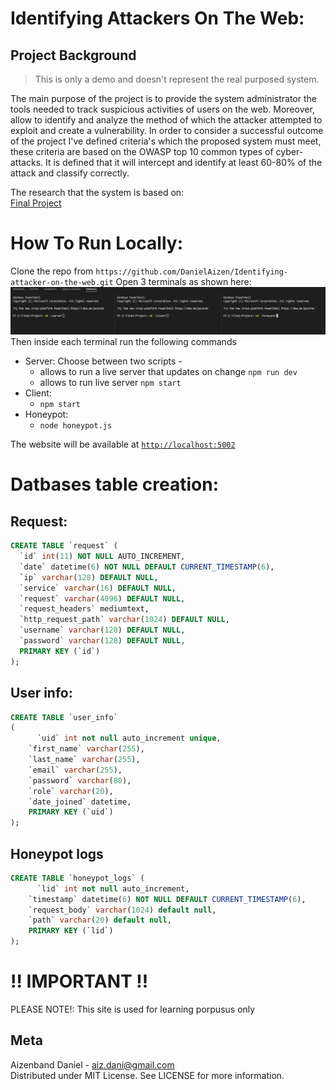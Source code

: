 # Identifying Attackers On The Web:

## Project Background
> This is only a demo and doesn't represent the real purposed system.

The main purpose of the project is to provide the system administrator the tools needed to track suspicious activities of users on the web. Moreover, allow to identify and analyze the method of which the attacker attempted to exploit and create a vulnerability.
In order to consider a successful outcome of the project I've defined criteria's which the proposed system must meet, these criteria are based on the OWASP top 10 common types of cyber-attacks. It is defined that it will intercept and identify at least 60-80% of the attack and classify correctly.

The research that the system is based on:<br/>
[Final Project](https://drive.google.com/file/d/1KPQNvCrHI14eeCWxI-_PPPNt2wdZagF9/view?usp=sharing)

# How To Run Locally:
Clone the repo from `https://github.com/DanielAizen/Identifying-attacker-on-the-web.git`
Open 3 terminals as shown here:
![image info](./captures/terminals.PNG)
<br/>
Then inside each terminal run the following commands
* Server: Choose between two scripts - 
  * allows to run a live server that updates on change ``` npm run dev ```
  * allows to run live server ``` npm start ```
* Client:
  * ```npm start ```
* Honeypot:
  *  ```node honeypot.js ```

The website will be available at [`http://localhost:5002`](http://localhost:5002)

# Datbases table creation:

## Request:
```SQL
CREATE TABLE `request` (
  `id` int(11) NOT NULL AUTO_INCREMENT,
  `date` datetime(6) NOT NULL DEFAULT CURRENT_TIMESTAMP(6),
  `ip` varchar(128) DEFAULT NULL,
  `service` varchar(16) DEFAULT NULL,
  `request` varchar(4096) DEFAULT NULL,
  `request_headers` mediumtext,
  `http_request_path` varchar(1024) DEFAULT NULL,
  `username` varchar(128) DEFAULT NULL,
  `password` varchar(128) DEFAULT NULL,
  PRIMARY KEY (`id`)
);
```
## User info:
```SQL
CREATE TABLE `user_info`
(
	  `uid` int not null auto_increment unique,
    `first_name` varchar(255),
    `last_name` varchar(255),
    `email` varchar(255),
    `password` varchar(80),
    `role` varchar(20),
    `date_joined` datetime,
    PRIMARY KEY (`uid`)
);
```
## Honeypot logs
```SQL
CREATE TABLE `honeypot_logs` (
	  `lid` int not null auto_increment,
    `timestamp` datetime(6) NOT NULL DEFAULT CURRENT_TIMESTAMP(6),
    `request_body` varchar(1024) default null,
    `path` varchar(20) default null,
    PRIMARY KEY (`lid`)
);
 ```


# !! IMPORTANT !!
PLEASE NOTE!:  This site is used for learning porpusus only 

## Meta
Aizenband Daniel - aiz.dani@gmail.com\
Distributed under MIT License. See LICENSE for more information.
